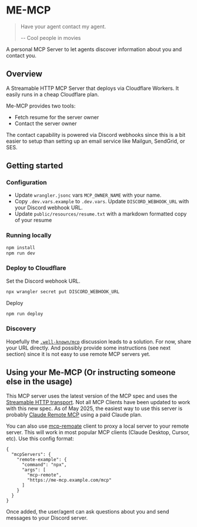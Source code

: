 # ME-MCP

> Have your agent contact my agent.
>
> -- Cool people in movies

A personal MCP Server to let agents discover information about you and contact you.

## Overview

A Streamable HTTP MCP Server that deploys via Cloudflare Workers.  It easily runs in a cheap Cloudflare plan.

Me-MCP provides two tools:
* Fetch resume for the server owner
* Contact the server owner

The contact capability is powered via Discord webhooks since this is a bit easier to setup than setting up an email service like Mailgun, SendGrid, or SES.

## Getting started

### Configuration

* Update `wrangler.jsonc` vars `MCP_OWNER_NAME` with your name.
* Copy `.dev.vars.example` to `.dev.vars`.  Update `DISCORD_WEBHOOK_URL` with your Discord webhook URL.
* Update `public/resources/resume.txt` with a markdown formatted copy of your resume

### Running locally

```txt
npm install
npm run dev
```

### Deploy to Cloudflare

Set the Discord webhook URL.

```txt
npx wrangler secret put DISCORD_WEBHOOK_URL
```

Deploy

```txt
npm run deploy
```

### Discovery

Hopefully the [`.well-known/mcp`](https://github.com/orgs/modelcontextprotocol/discussions/84) discussion leads to a solution.  For now, share your URL directly.  And possibly provide some instructions (see next section) since it is not easy to use remote MCP servers yet.

## Using your Me-MCP (Or instructing someone else in the usage)

This MCP server uses the latest version of the MCP spec and uses the [Streamable HTTP transport](https://modelcontextprotocol.io/specification/2025-03-26/basic/transports#streamable-http).  Not all MCP Clients have been updated to work with this new spec.  As of May 2025, the easiest way to use this server is probably [Claude Remote MCP](https://support.anthropic.com/en/articles/11175166-about-custom-integrations-using-remote-mcp) using a paid Claude plan.

You can also use [mcp-remoate](https://github.com/geelen/mcp-remote) client to proxy a local server to your remote server.  This will work in most popular MCP clients (Claude Desktop, Cursor, etc).  Use this config format:

```
{
  "mcpServers": {
    "remote-example": {
      "command": "npx",
      "args": [
        "mcp-remote",
        "https://me-mcp.example.com/mcp"
      ]
    }
  }
}
```

Once added, the user/agent can ask questions about you and send messages to your Discord server.